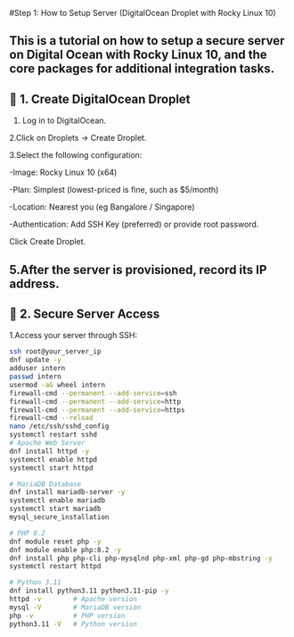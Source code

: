 #Step 1: How to Setup Server (DigitalOcean Droplet with Rocky Linux 10)

This is a tutorial on how to setup a secure server on Digital Ocean with Rocky Linux 10, and the core packages for additional integration tasks.
--
## 🚀 1. Create DigitalOcean Droplet

1. Log in to DigitalOcean.

2.Click on Droplets → Create Droplet.

3.Select the following configuration:

-Image: Rocky Linux 10 (x64)

-Plan: Simplest (lowest-priced is fine, such as $5/month)

-Location: Nearest you (eg Bangalore / Singapore)

-Authentication: Add SSH Key (preferred) or provide root password.

Click Create Droplet.

5.After the server is provisioned, record its IP address.
--
## 🔑 2. Secure Server Access

1.Access your server through SSH:
 ```bash
ssh root@your_server_ip
dnf update -y
adduser intern
passwd intern
usermod -aG wheel intern
firewall-cmd --permanent --add-service=ssh
firewall-cmd --permanent --add-service=http
firewall-cmd --permanent --add-service=https
firewall-cmd --reload
nano /etc/ssh/sshd_config
systemctl restart sshd
# Apache Web Server
dnf install httpd -y
systemctl enable httpd
systemctl start httpd

# MariaDB Database
dnf install mariadb-server -y
systemctl enable mariadb
systemctl start mariadb
mysql_secure_installation

# PHP 8.2
dnf module reset php -y
dnf module enable php:8.2 -y
dnf install php php-cli php-mysqlnd php-xml php-gd php-mbstring -y
systemctl restart httpd

# Python 3.11
dnf install python3.11 python3.11-pip -y
httpd -v        # Apache version
mysql -V        # MariaDB version
php -v          # PHP version
python3.11 -V   # Python version

